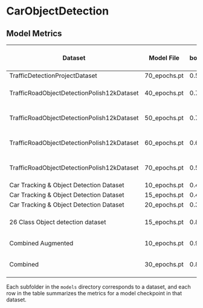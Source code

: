 # CarObjectDetection

## Model Metrics

| Dataset                                    | Model File         | box_loss(train) | cls_loss(train) | dfl_loss(train) | Precision (P) | Recall (R)| mAP50 | mAP50-95 | Train images|Time per epoch |
|---------------------------------------------|--------------------|----------|----------|----------|---------------|------------|-------|----------|------|----------|
| TrafficDetectionProjectDataset              | 70_epochs.pt       | 0.5923   | 0.3237   | 0.8353   |    0.94       |   0.907    |  0.95 |  0.781   |5 805 |2 min|
| TrafficRoadObjectDetectionPolish12kDataset  | 40_epochs.pt       | 0.7864   | 0.4288   | 0.8576   |    0.833      |   0.704    | 0.765 |  0.464   |10 500|4 min 30 sec|
| TrafficRoadObjectDetectionPolish12kDataset  | 50_epochs.pt       | 0.7074   | 0.3897   | 0.8429   |    0.838      |   0.7      | 0.767 |  0.477   |10 500|4 min 30 sec|
| TrafficRoadObjectDetectionPolish12kDataset  | 60_epochs.pt       | 0.6371   | 0.355    | 0.8305   |    0.847      |   0.707     | 0.775 |  0.48   |10 500|4 min 30 sec|
| TrafficRoadObjectDetectionPolish12kDataset  | 70_epochs.pt       | 0.5132   | 0.2903    | 0.8029   |   0.833      |   0.705     | 0.77  |  0.477  |10 500|4 min 30 sec|
| Car Tracking & Object Detection Dataset  | 10_epochs.pt       | 0.4234   | 0.2882    | 0.7889   |   0.989      |  0.956     |  0.991  |   0.895  |211| 5 sec|
| Car Tracking & Object Detection Dataset  | 15_epochs.pt       | 0.4255   | 0.2868    | 0.7753   |   0.982      |   0.966     | 0.991  |   0.9  |211| 5 sec|
| Car Tracking & Object Detection Dataset  | 20_epochs.pt       | 0.3598   | 0.2403    | 0.7809   |  0.978      |   0.967     |0.993  |  0.916  |211| 5 sec|
| 26 Class Object detection dataset  | 15_epochs.pt       | 0.8517   | 0.5449    | 1.161   |  0.741      |   0.496     |0.514  |  0.356  |32 500| 6 min 40 sec|
| Combined Augmented  | 10_epochs.pt       | 0.9375    | 1.298    | 1.014   |  0.699      |   0.468     |0.567  |  0.357  |50 000| 19 min |
| Combined   | 30_epochs.pt       | 0.8557    | 1.048    | 0.8966   |  0.759      |   0.47     |0.587  |  0.384  |10 000| 2 min 30 sec |



Each subfolder in the `models` directory corresponds to a dataset, and each row in the table summarizes the metrics for a model checkpoint in that dataset.